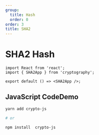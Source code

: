 ```yaml
---
group:
  title: Hash
  order: 0
order: 3
title: SHA2
---
```


# SHA2 Hash

```tsx
import React from 'react';
import { SHA2App } from 'cryptography';

export default () => <SHA2App />;
```

## JavaScript CodeDemo

```bash
yarn add crypto-js

# or

npm install  crypto-js
```

